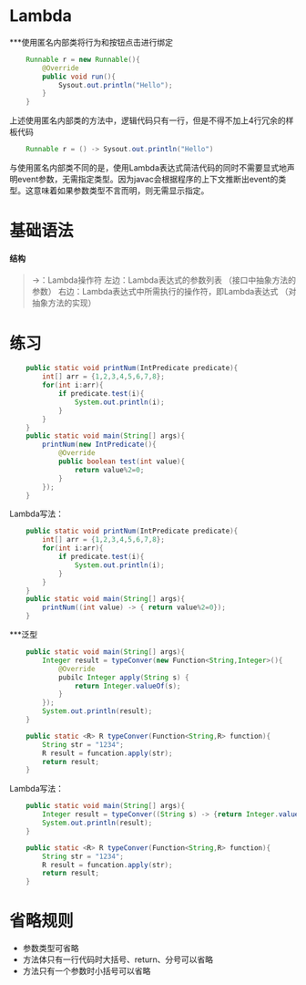 # Lambda
***使用匿名内部类将行为和按钮点击进行绑定

```Java
	Runnable r = new Runnable(){
		@Override
		public void run(){
			Sysout.out.println("Hello");
		}
	}
```

上述使用匿名内部类的方法中，逻辑代码只有一行，但是不得不加上4行冗余的样板代码

```Java
	Runnable r = () -> Sysout.out.println("Hello")
```

与使用匿名内部类不同的是，使用Lambda表达式简洁代码的同时不需要显式地声明event参数，无需指定类型。因为javac会根据程序的上下文推断出event的类型。这意味着如果参数类型不言而明，则无需显示指定。

# 基础语法
#### 结构
> ->：Lambda操作符
> 左边：Lambda表达式的参数列表 （接口中抽象方法的参数）
> 右边：Lambda表达式中所需执行的操作符，即Lambda表达式 （对抽象方法的实现）

# 练习
```Java
	public static void printNum(IntPredicate predicate){
		int[] arr = {1,2,3,4,5,6,7,8};
		for(int i:arr){
			if predicate.test(i){
				System.out.println(i);
			}
		}
	}
	public static void main(String[] args){
		printNum(new IntPredicate(){
			@Override
			public boolean test(int value){
				return value%2=0;
			}
		});
	}
```

Lambda写法：
```Java
	public static void printNum(IntPredicate predicate){
		int[] arr = {1,2,3,4,5,6,7,8};
		for(int i:arr){
			if predicate.test(i){
				System.out.println(i);
			}
		}
	}
	public static void main(String[] args){
		printNum((int value) -> { return value%2=0});
	}
```

***泛型

```Java
	public static void main(String[] args){
		Integer result = typeConver(new Function<String,Integer>(){
			@Override
			pubilc Integer apply(String s) {
				return Integer.valueOf(s);
			}
		});
		System.out.println(result);
	}

	public static <R> R typeConver(Function<String,R> function){
		String str = "1234";
		R result = funcation.apply(str);
		return result;
	}
```

Lambda写法：
```Java
	public static void main(String[] args){
		Integer result = typeConver((String s) -> {return Integer.valueOf(s);});
		System.out.println(result);
	}

	public static <R> R typeConver(Function<String,R> function){
		String str = "1234";
		R result = funcation.apply(str);
		return result;
	}
```

# 省略规则
- 参数类型可省略
- 方法体只有一行代码时大括号、return、分号可以省略
- 方法只有一个参数时小括号可以省略